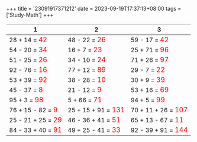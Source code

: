 +++ 
title = '23091917371212' 
date = 2023-09-19T17:37:13+08:00 
tags = ['Study-Math'] 
+++ 

1 | 2 | 3 
-- | -- | -- 
28 + 14 = <font color=red size=4>42</font> | 48 - 22 = <font color=red size=4>26</font> | 59 - 17 = <font color=red size=4>42</font> 
54 - 20 = <font color=red size=4>34</font> | 16 + 7 = <font color=red size=4>23</font> | 25 + 71 = <font color=red size=4>96</font> 
51 - 25 = <font color=red size=4>26</font> | 34 - 10 = <font color=red size=4>24</font> | 71 + 26 = <font color=red size=4>97</font> 
92 - 76 = <font color=red size=4>16</font> | 77 + 12 = <font color=red size=4>89</font> | 29 - 7 = <font color=red size=4>22</font> 
53 + 39 = <font color=red size=4>92</font> | 38 - 28 = <font color=red size=4>10</font> | 30 + 9 = <font color=red size=4>39</font> 
45 - 37 = <font color=red size=4>8</font> | 21 - 12 = <font color=red size=4>9</font> | 53 + 16 = <font color=red size=4>69</font> 
95 + 3 = <font color=red size=4>98</font> | 5 + 66 = <font color=red size=4>71</font> | 94 + 5 = <font color=red size=4>99</font> 
76 + 15 - 82 = <font color=red size=4>9</font> | 25 + 15 + 91 = <font color=red size=4>131</font> | 70 + 11 + 26 = <font color=red size=4>107</font> 
25 - 21 + 25 = <font color=red size=4>29</font> | 46 - 36 + 41 = <font color=red size=4>51</font> | 65 + 13 - 67 = <font color=red size=4>11</font> 
84 - 33 + 40 = <font color=red size=4>91</font> | 49 + 25 - 41 = <font color=red size=4>33</font> | 92 - 39 + 91 = <font color=red size=4>144</font> 

